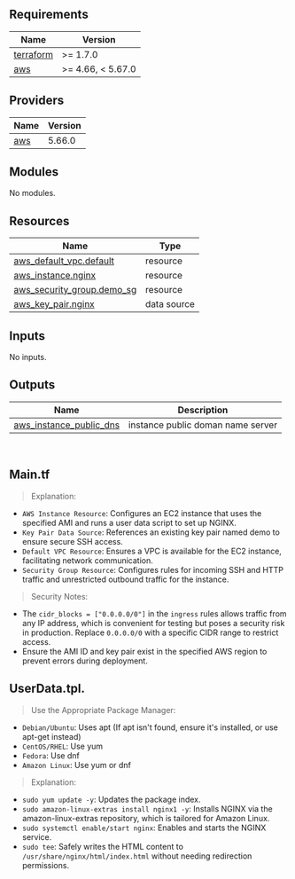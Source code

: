 ## Requirements

| Name | Version |
|------|---------|
| <a name="requirement_terraform"></a> [terraform](#requirement\_terraform) | >= 1.7.0 |
| <a name="requirement_aws"></a> [aws](#requirement\_aws) | >= 4.66, < 5.67.0 |

## Providers

| Name | Version |
|------|---------|
| <a name="provider_aws"></a> [aws](#provider\_aws) | 5.66.0 |

## Modules

No modules.

## Resources

| Name | Type |
|------|------|
| [aws_default_vpc.default](https://registry.terraform.io/providers/hashicorp/aws/latest/docs/resources/default_vpc) | resource |
| [aws_instance.nginx](https://registry.terraform.io/providers/hashicorp/aws/latest/docs/resources/instance) | resource |
| [aws_security_group.demo_sg](https://registry.terraform.io/providers/hashicorp/aws/latest/docs/resources/security_group) | resource |
| [aws_key_pair.nginx](https://registry.terraform.io/providers/hashicorp/aws/latest/docs/data-sources/key_pair) | data source |

## Inputs

No inputs.

## Outputs

| Name | Description |
|------|-------------|
| <a name="output_aws_instance_public_dns"></a> [aws\_instance\_public\_dns](#output\_aws\_instance\_public\_dns) | instance public doman name server |



<br>

## Main.tf
> Explanation:
- `AWS Instance Resource`: Configures an EC2 instance that uses the specified AMI and runs a user data script to set up NGINX.
- `Key Pair Data Source`: References an existing key pair named demo to ensure secure SSH access.
- `Default VPC Resource`: Ensures a VPC is available for the EC2 instance, facilitating network communication.
- `Security Group Resource`: Configures rules for incoming SSH and HTTP traffic and unrestricted outbound traffic for the instance.

> Security Notes:
- The `cidr_blocks = ["0.0.0.0/0"]` in the `ingress` rules allows traffic from any IP address, which is convenient for testing but poses a security risk in production. Replace `0.0.0.0/0` with a specific CIDR range to restrict access.
- Ensure the AMI ID and key pair exist in the specified AWS region to prevent errors during deployment.


## UserData.tpl. 
> Use the Appropriate Package Manager:
- `Debian/Ubuntu`: Uses apt (If apt isn't found, ensure it's installed, or use apt-get instead)
- `CentOS/RHEL`: Use yum
- `Fedora`: Use dnf
- `Amazon Linux`: Use yum or dnf

> Explanation:
- `sudo yum update -y`: Updates the package index.
- `sudo amazon-linux-extras install nginx1 -y`: Installs NGINX via the amazon-linux-extras repository, which is tailored for Amazon Linux.
- `sudo systemctl enable/start nginx`: Enables and starts the NGINX service.
- `sudo tee`: Safely writes the HTML content to `/usr/share/nginx/html/index.html` without needing redirection permissions.